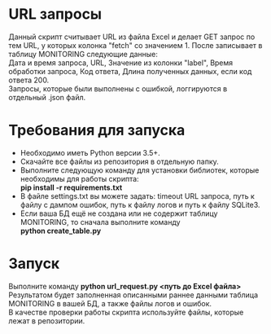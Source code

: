 # URL запросы 
Данный скрипт считывает URL из файла Excel и делает GET запрос по тем URL, у которых колонка "fetch" со значением 1. После записывает в таблицу MONITORING следующие данные:  
Дата и время запроса, URL, Значение из колонки "label", Время обработки запроса, Код ответа, Длина полученных данных, если код ответа 200.  
Запросы, которые были выполнены с ошибкой, логгируются в отдельный .json файл.

# Требования для запуска
  - Необходимо иметь Python версии 3.5+. 
  - Скачайте все файлы из репозитория в отдельную папку.  
  - Выполните следующую команду для установки библиотек, которые необходимы для работы скрипта:  
  **pip install -r requirements.txt**
  - В файле settings.txt вы можете задать: timeout URL запроса, путь к файлу с дампом ошибок, путь к файлу логов и путь к файлу SQLite3.  
  - Если ваша БД ещё не создана или не содержит таблицу MONITORING, то сначала выполните команду  
  **python create_table.py**

# Запуск
Выполните команду **python url_request.py <путь до Excel файла>**  
Результатом будет заполненная описанными раннее данными таблица MONITORING в вашей БД, а также файлы логов и ошибок.  
В качестве проверки работы скрипта используйте файлы, которые лежат в репозитории.
